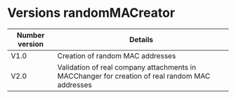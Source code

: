 # Versions randomMACreator

| Number version | Details |
|---------|----------|
| V1.0    | Creation of random MAC addresses |
| V2.0    | Validation of real company attachments in MACChanger for creation of real random MAC addresses |
